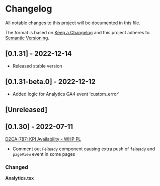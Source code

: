 # Changelog

All notable changes to this project will be documented in this file.

The format is based on [Keep a Changelog](http://keepachangelog.com/en/1.0.0/)
and this project adheres to [Semantic Versioning](http://semver.org/spec/v2.0.0.html).

## [0.1.31] - 2022-12-14
- Released stable version

## [0.1.31-beta.0] - 2022-12-12
- Added logic for Analytics GA4 event 'custom_error' 

## [Unreleased]

## [0.1.30] - 2022-07-11
[D2CA-787: KPI Availability - WHP PL](https://whirlpoolgtm.atlassian.net/browse/D2CA-787)
- Comment out `FeReady` component causing extra push of `feReady` and `pageView` event in some pages

### Changed
**Analytics.tsx**